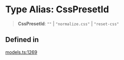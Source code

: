 # Type Alias: CssPresetId

> **CssPresetId**: `""` \| `"normalize.css"` \| `"reset-css"`

## Defined in

[models.ts:1269](https://github.com/live-codes/livecodes/blob/3e7aef0c363460d29f213f8fa921bf547b974365/src/sdk/models.ts#L1269)